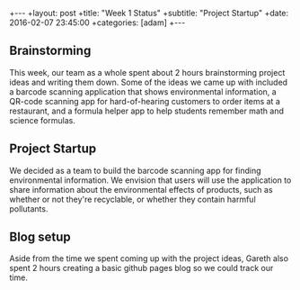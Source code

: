  +---
 +layout: post
 +title:  "Week 1 Status"
 +subtitle: "Project Startup"
 +date:   2016-02-07 23:45:00
 +categories: [adam]
 +---

## Brainstorming
This week, our team as a whole spent about 2 hours brainstorming project
ideas and writing them down. Some of the ideas we came up with included
a barcode scanning application that shows environmental information, a
QR-code scanning app for hard-of-hearing customers to order items at a
restaurant, and a formula helper app to help students remember math and
science formulas.

## Project Startup
We decided as a team to build the barcode scanning app for finding
environmental information. We envision that users will use the application
to share information about the environmental effects of products, such
as whether or not they're recyclable, or whether they contain harmful
pollutants.

## Blog setup
Aside from the time we spent coming up with the project ideas, Gareth also spent 2 hours creating a basic github pages blog so we could track our time.
